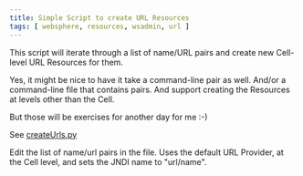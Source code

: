 ```yaml
---
title: Simple Script to create URL Resources
tags: [ websphere, resources, wsadmin, url ]
--- 
```

This script will iterate through a list of name/URL pairs and create new Cell-level URL Resources for them.

Yes, it might be nice to have it take a command-line pair as well. And/or a command-line file that contains pairs. And support creating the Resources at levels other than the Cell.

But those will be exercises for another day for me :-)

See [createUrls.py](https://www.ibm.com/developerworks/community/files/app#/file/476eea57-13c1-4832-8860-c55efe1f53da)

Edit the list of name/url pairs in the file. Uses the default URL Provider, at the Cell level, and sets the JNDI name to "url/name".
